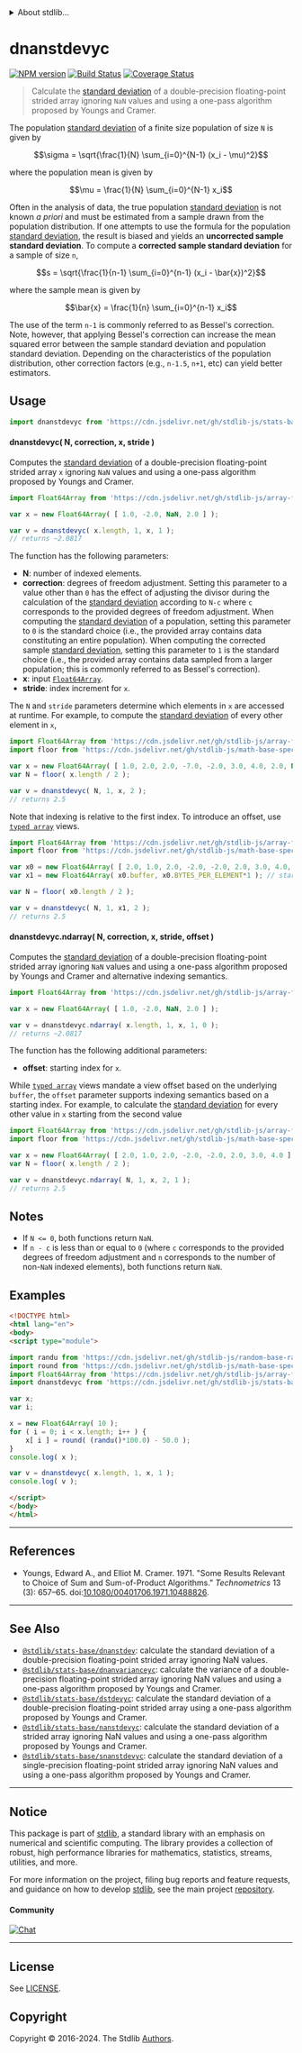 <!--

@license Apache-2.0

Copyright (c) 2020 The Stdlib Authors.

Licensed under the Apache License, Version 2.0 (the "License");
you may not use this file except in compliance with the License.
You may obtain a copy of the License at

   http://www.apache.org/licenses/LICENSE-2.0

Unless required by applicable law or agreed to in writing, software
distributed under the License is distributed on an "AS IS" BASIS,
WITHOUT WARRANTIES OR CONDITIONS OF ANY KIND, either express or implied.
See the License for the specific language governing permissions and
limitations under the License.

-->


<details>
  <summary>
    About stdlib...
  </summary>
  <p>We believe in a future in which the web is a preferred environment for numerical computation. To help realize this future, we've built stdlib. stdlib is a standard library, with an emphasis on numerical and scientific computation, written in JavaScript (and C) for execution in browsers and in Node.js.</p>
  <p>The library is fully decomposable, being architected in such a way that you can swap out and mix and match APIs and functionality to cater to your exact preferences and use cases.</p>
  <p>When you use stdlib, you can be absolutely certain that you are using the most thorough, rigorous, well-written, studied, documented, tested, measured, and high-quality code out there.</p>
  <p>To join us in bringing numerical computing to the web, get started by checking us out on <a href="https://github.com/stdlib-js/stdlib">GitHub</a>, and please consider <a href="https://opencollective.com/stdlib">financially supporting stdlib</a>. We greatly appreciate your continued support!</p>
</details>

# dnanstdevyc

[![NPM version][npm-image]][npm-url] [![Build Status][test-image]][test-url] [![Coverage Status][coverage-image]][coverage-url] <!-- [![dependencies][dependencies-image]][dependencies-url] -->

> Calculate the [standard deviation][standard-deviation] of a double-precision floating-point strided array ignoring `NaN` values and using a one-pass algorithm proposed by Youngs and Cramer.

<section class="intro">

The population [standard deviation][standard-deviation] of a finite size population of size `N` is given by

<!-- <equation class="equation" label="eq:population_standard_deviation" align="center" raw="\sigma = \sqrt{\frac{1}{N} \sum_{i=0}^{N-1} (x_i - \mu)^2}" alt="Equation for the population standard deviation."> -->

```math
\sigma = \sqrt{\frac{1}{N} \sum_{i=0}^{N-1} (x_i - \mu)^2}
```

<!-- <div class="equation" align="center" data-raw-text="\sigma = \sqrt{\frac{1}{N} \sum_{i=0}^{N-1} (x_i - \mu)^2}" data-equation="eq:population_standard_deviation">
    <img src="https://cdn.jsdelivr.net/gh/stdlib-js/stdlib@0050bc2c25e356df439a060477de2f6ec72f9fb0/lib/node_modules/@stdlib/stats/base/dnanstdevyc/docs/img/equation_population_standard_deviation.svg" alt="Equation for the population standard deviation.">
    <br>
</div> -->

<!-- </equation> -->

where the population mean is given by

<!-- <equation class="equation" label="eq:population_mean" align="center" raw="\mu = \frac{1}{N} \sum_{i=0}^{N-1} x_i" alt="Equation for the population mean."> -->

```math
\mu = \frac{1}{N} \sum_{i=0}^{N-1} x_i
```

<!-- <div class="equation" align="center" data-raw-text="\mu = \frac{1}{N} \sum_{i=0}^{N-1} x_i" data-equation="eq:population_mean">
    <img src="https://cdn.jsdelivr.net/gh/stdlib-js/stdlib@0050bc2c25e356df439a060477de2f6ec72f9fb0/lib/node_modules/@stdlib/stats/base/dnanstdevyc/docs/img/equation_population_mean.svg" alt="Equation for the population mean.">
    <br>
</div> -->

<!-- </equation> -->

Often in the analysis of data, the true population [standard deviation][standard-deviation] is not known _a priori_ and must be estimated from a sample drawn from the population distribution. If one attempts to use the formula for the population [standard deviation][standard-deviation], the result is biased and yields an **uncorrected sample standard deviation**. To compute a **corrected sample standard deviation** for a sample of size `n`,

<!-- <equation class="equation" label="eq:corrected_sample_standard_deviation" align="center" raw="s = \sqrt{\frac{1}{n-1} \sum_{i=0}^{n-1} (x_i - \bar{x})^2}" alt="Equation for computing a corrected sample standard deviation."> -->

```math
s = \sqrt{\frac{1}{n-1} \sum_{i=0}^{n-1} (x_i - \bar{x})^2}
```

<!-- <div class="equation" align="center" data-raw-text="s = \sqrt{\frac{1}{n-1} \sum_{i=0}^{n-1} (x_i - \bar{x})^2}" data-equation="eq:corrected_sample_standard_deviation">
    <img src="https://cdn.jsdelivr.net/gh/stdlib-js/stdlib@0050bc2c25e356df439a060477de2f6ec72f9fb0/lib/node_modules/@stdlib/stats/base/dnanstdevyc/docs/img/equation_corrected_sample_standard_deviation.svg" alt="Equation for computing a corrected sample standard deviation.">
    <br>
</div> -->

<!-- </equation> -->

where the sample mean is given by

<!-- <equation class="equation" label="eq:sample_mean" align="center" raw="\bar{x} = \frac{1}{n} \sum_{i=0}^{n-1} x_i" alt="Equation for the sample mean."> -->

```math
\bar{x} = \frac{1}{n} \sum_{i=0}^{n-1} x_i
```

<!-- <div class="equation" align="center" data-raw-text="\bar{x} = \frac{1}{n} \sum_{i=0}^{n-1} x_i" data-equation="eq:sample_mean">
    <img src="https://cdn.jsdelivr.net/gh/stdlib-js/stdlib@0050bc2c25e356df439a060477de2f6ec72f9fb0/lib/node_modules/@stdlib/stats/base/dnanstdevyc/docs/img/equation_sample_mean.svg" alt="Equation for the sample mean.">
    <br>
</div> -->

<!-- </equation> -->

The use of the term `n-1` is commonly referred to as Bessel's correction. Note, however, that applying Bessel's correction can increase the mean squared error between the sample standard deviation and population standard deviation. Depending on the characteristics of the population distribution, other correction factors (e.g., `n-1.5`, `n+1`, etc) can yield better estimators.

</section>

<!-- /.intro -->



<section class="usage">

## Usage

```javascript
import dnanstdevyc from 'https://cdn.jsdelivr.net/gh/stdlib-js/stats-base-dnanstdevyc@esm/index.mjs';
```

#### dnanstdevyc( N, correction, x, stride )

Computes the [standard deviation][standard-deviation] of a double-precision floating-point strided array `x` ignoring `NaN` values and using a one-pass algorithm proposed by Youngs and Cramer.

```javascript
import Float64Array from 'https://cdn.jsdelivr.net/gh/stdlib-js/array-float64@esm/index.mjs';

var x = new Float64Array( [ 1.0, -2.0, NaN, 2.0 ] );

var v = dnanstdevyc( x.length, 1, x, 1 );
// returns ~2.0817
```

The function has the following parameters:

-   **N**: number of indexed elements.
-   **correction**: degrees of freedom adjustment. Setting this parameter to a value other than `0` has the effect of adjusting the divisor during the calculation of the [standard deviation][standard-deviation] according to `N-c` where `c` corresponds to the provided degrees of freedom adjustment. When computing the [standard deviation][standard-deviation] of a population, setting this parameter to `0` is the standard choice (i.e., the provided array contains data constituting an entire population). When computing the corrected sample [standard deviation][standard-deviation], setting this parameter to `1` is the standard choice (i.e., the provided array contains data sampled from a larger population; this is commonly referred to as Bessel's correction).
-   **x**: input [`Float64Array`][@stdlib/array/float64].
-   **stride**: index increment for `x`.

The `N` and `stride` parameters determine which elements in `x` are accessed at runtime. For example, to compute the [standard deviation][standard-deviation] of every other element in `x`,

```javascript
import Float64Array from 'https://cdn.jsdelivr.net/gh/stdlib-js/array-float64@esm/index.mjs';
import floor from 'https://cdn.jsdelivr.net/gh/stdlib-js/math-base-special-floor@esm/index.mjs';

var x = new Float64Array( [ 1.0, 2.0, 2.0, -7.0, -2.0, 3.0, 4.0, 2.0, NaN ] );
var N = floor( x.length / 2 );

var v = dnanstdevyc( N, 1, x, 2 );
// returns 2.5
```

Note that indexing is relative to the first index. To introduce an offset, use [`typed array`][mdn-typed-array] views.

<!-- eslint-disable stdlib/capitalized-comments -->

```javascript
import Float64Array from 'https://cdn.jsdelivr.net/gh/stdlib-js/array-float64@esm/index.mjs';
import floor from 'https://cdn.jsdelivr.net/gh/stdlib-js/math-base-special-floor@esm/index.mjs';

var x0 = new Float64Array( [ 2.0, 1.0, 2.0, -2.0, -2.0, 2.0, 3.0, 4.0, NaN ] );
var x1 = new Float64Array( x0.buffer, x0.BYTES_PER_ELEMENT*1 ); // start at 2nd element

var N = floor( x0.length / 2 );

var v = dnanstdevyc( N, 1, x1, 2 );
// returns 2.5
```

#### dnanstdevyc.ndarray( N, correction, x, stride, offset )

Computes the [standard deviation][standard-deviation] of a double-precision floating-point strided array ignoring `NaN` values and using a one-pass algorithm proposed by Youngs and Cramer and alternative indexing semantics.

```javascript
import Float64Array from 'https://cdn.jsdelivr.net/gh/stdlib-js/array-float64@esm/index.mjs';

var x = new Float64Array( [ 1.0, -2.0, NaN, 2.0 ] );

var v = dnanstdevyc.ndarray( x.length, 1, x, 1, 0 );
// returns ~2.0817
```

The function has the following additional parameters:

-   **offset**: starting index for `x`.

While [`typed array`][mdn-typed-array] views mandate a view offset based on the underlying `buffer`, the `offset` parameter supports indexing semantics based on a starting index. For example, to calculate the [standard deviation][standard-deviation] for every other value in `x` starting from the second value

```javascript
import Float64Array from 'https://cdn.jsdelivr.net/gh/stdlib-js/array-float64@esm/index.mjs';
import floor from 'https://cdn.jsdelivr.net/gh/stdlib-js/math-base-special-floor@esm/index.mjs';

var x = new Float64Array( [ 2.0, 1.0, 2.0, -2.0, -2.0, 2.0, 3.0, 4.0 ] );
var N = floor( x.length / 2 );

var v = dnanstdevyc.ndarray( N, 1, x, 2, 1 );
// returns 2.5
```

</section>

<!-- /.usage -->

<section class="notes">

## Notes

-   If `N <= 0`, both functions return `NaN`.
-   If `n - c` is less than or equal to `0` (where `c` corresponds to the provided degrees of freedom adjustment and `n` corresponds to the number of non-`NaN` indexed elements), both functions return `NaN`.

</section>

<!-- /.notes -->

<section class="examples">

## Examples

<!-- eslint no-undef: "error" -->

```html
<!DOCTYPE html>
<html lang="en">
<body>
<script type="module">

import randu from 'https://cdn.jsdelivr.net/gh/stdlib-js/random-base-randu@esm/index.mjs';
import round from 'https://cdn.jsdelivr.net/gh/stdlib-js/math-base-special-round@esm/index.mjs';
import Float64Array from 'https://cdn.jsdelivr.net/gh/stdlib-js/array-float64@esm/index.mjs';
import dnanstdevyc from 'https://cdn.jsdelivr.net/gh/stdlib-js/stats-base-dnanstdevyc@esm/index.mjs';

var x;
var i;

x = new Float64Array( 10 );
for ( i = 0; i < x.length; i++ ) {
    x[ i ] = round( (randu()*100.0) - 50.0 );
}
console.log( x );

var v = dnanstdevyc( x.length, 1, x, 1 );
console.log( v );

</script>
</body>
</html>
```

</section>

<!-- /.examples -->

* * *

<section class="references">

## References

-   Youngs, Edward A., and Elliot M. Cramer. 1971. "Some Results Relevant to Choice of Sum and Sum-of-Product Algorithms." _Technometrics_ 13 (3): 657–65. doi:[10.1080/00401706.1971.10488826][@youngs:1971a].

</section>

<!-- /.references -->

<!-- Section for related `stdlib` packages. Do not manually edit this section, as it is automatically populated. -->

<section class="related">

* * *

## See Also

-   <span class="package-name">[`@stdlib/stats-base/dnanstdev`][@stdlib/stats/base/dnanstdev]</span><span class="delimiter">: </span><span class="description">calculate the standard deviation of a double-precision floating-point strided array ignoring NaN values.</span>
-   <span class="package-name">[`@stdlib/stats-base/dnanvarianceyc`][@stdlib/stats/base/dnanvarianceyc]</span><span class="delimiter">: </span><span class="description">calculate the variance of a double-precision floating-point strided array ignoring NaN values and using a one-pass algorithm proposed by Youngs and Cramer.</span>
-   <span class="package-name">[`@stdlib/stats-base/dstdevyc`][@stdlib/stats/base/dstdevyc]</span><span class="delimiter">: </span><span class="description">calculate the standard deviation of a double-precision floating-point strided array using a one-pass algorithm proposed by Youngs and Cramer.</span>
-   <span class="package-name">[`@stdlib/stats-base/nanstdevyc`][@stdlib/stats/base/nanstdevyc]</span><span class="delimiter">: </span><span class="description">calculate the standard deviation of a strided array ignoring NaN values and using a one-pass algorithm proposed by Youngs and Cramer.</span>
-   <span class="package-name">[`@stdlib/stats-base/snanstdevyc`][@stdlib/stats/base/snanstdevyc]</span><span class="delimiter">: </span><span class="description">calculate the standard deviation of a single-precision floating-point strided array ignoring NaN values and using a one-pass algorithm proposed by Youngs and Cramer.</span>

</section>

<!-- /.related -->

<!-- Section for all links. Make sure to keep an empty line after the `section` element and another before the `/section` close. -->


<section class="main-repo" >

* * *

## Notice

This package is part of [stdlib][stdlib], a standard library with an emphasis on numerical and scientific computing. The library provides a collection of robust, high performance libraries for mathematics, statistics, streams, utilities, and more.

For more information on the project, filing bug reports and feature requests, and guidance on how to develop [stdlib][stdlib], see the main project [repository][stdlib].

#### Community

[![Chat][chat-image]][chat-url]

---

## License

See [LICENSE][stdlib-license].


## Copyright

Copyright &copy; 2016-2024. The Stdlib [Authors][stdlib-authors].

</section>

<!-- /.stdlib -->

<!-- Section for all links. Make sure to keep an empty line after the `section` element and another before the `/section` close. -->

<section class="links">

[npm-image]: http://img.shields.io/npm/v/@stdlib/stats-base-dnanstdevyc.svg
[npm-url]: https://npmjs.org/package/@stdlib/stats-base-dnanstdevyc

[test-image]: https://github.com/stdlib-js/stats-base-dnanstdevyc/actions/workflows/test.yml/badge.svg?branch=v0.2.1
[test-url]: https://github.com/stdlib-js/stats-base-dnanstdevyc/actions/workflows/test.yml?query=branch:v0.2.1

[coverage-image]: https://img.shields.io/codecov/c/github/stdlib-js/stats-base-dnanstdevyc/main.svg
[coverage-url]: https://codecov.io/github/stdlib-js/stats-base-dnanstdevyc?branch=main

<!--

[dependencies-image]: https://img.shields.io/david/stdlib-js/stats-base-dnanstdevyc.svg
[dependencies-url]: https://david-dm.org/stdlib-js/stats-base-dnanstdevyc/main

-->

[chat-image]: https://img.shields.io/gitter/room/stdlib-js/stdlib.svg
[chat-url]: https://app.gitter.im/#/room/#stdlib-js_stdlib:gitter.im

[stdlib]: https://github.com/stdlib-js/stdlib

[stdlib-authors]: https://github.com/stdlib-js/stdlib/graphs/contributors

[umd]: https://github.com/umdjs/umd
[es-module]: https://developer.mozilla.org/en-US/docs/Web/JavaScript/Guide/Modules

[deno-url]: https://github.com/stdlib-js/stats-base-dnanstdevyc/tree/deno
[deno-readme]: https://github.com/stdlib-js/stats-base-dnanstdevyc/blob/deno/README.md
[umd-url]: https://github.com/stdlib-js/stats-base-dnanstdevyc/tree/umd
[umd-readme]: https://github.com/stdlib-js/stats-base-dnanstdevyc/blob/umd/README.md
[esm-url]: https://github.com/stdlib-js/stats-base-dnanstdevyc/tree/esm
[esm-readme]: https://github.com/stdlib-js/stats-base-dnanstdevyc/blob/esm/README.md
[branches-url]: https://github.com/stdlib-js/stats-base-dnanstdevyc/blob/main/branches.md

[stdlib-license]: https://raw.githubusercontent.com/stdlib-js/stats-base-dnanstdevyc/main/LICENSE

[standard-deviation]: https://en.wikipedia.org/wiki/Standard_deviation

[@stdlib/array/float64]: https://github.com/stdlib-js/array-float64/tree/esm

[mdn-typed-array]: https://developer.mozilla.org/en-US/docs/Web/JavaScript/Reference/Global_Objects/TypedArray

[@youngs:1971a]: https://doi.org/10.1080/00401706.1971.10488826

<!-- <related-links> -->

[@stdlib/stats/base/dnanstdev]: https://github.com/stdlib-js/stats-base-dnanstdev/tree/esm

[@stdlib/stats/base/dnanvarianceyc]: https://github.com/stdlib-js/stats-base-dnanvarianceyc/tree/esm

[@stdlib/stats/base/dstdevyc]: https://github.com/stdlib-js/stats-base-dstdevyc/tree/esm

[@stdlib/stats/base/nanstdevyc]: https://github.com/stdlib-js/stats-base-nanstdevyc/tree/esm

[@stdlib/stats/base/snanstdevyc]: https://github.com/stdlib-js/stats-base-snanstdevyc/tree/esm

<!-- </related-links> -->

</section>

<!-- /.links -->
